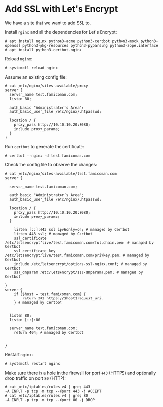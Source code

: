 # Add SSL with Let's Encrypt

We have a site that we want to add SSL to.


Install `nginx` and all the dependencies for Let's Encrypt:

```
# apt install nginx python3-acme python3-certbot python3-mock python3-openssl python3-pkg-resources python3-pyparsing python3-zope.interface
# apt install python3-certbot-nginx
```

Reload `nginx`:

```
# systemctl reload nginx
```

Assume an existing config file:

```
# cat /etc/nginx/sites-available/proxy
server {
  server_name test.famicoman.com;
  listen 80;
  
  auth_basic "Administrator’s Area";
  auth_basic_user_file /etc/nginx/.htpasswd;

  location / {
    proxy_pass http://10.10.10.20:8080;
    include proxy_params;
  }
}
```

Run `certbot` to generate the certificate:

```
# certbot --nginx -d test.famicoman.com
```

Check the config file to observe the changes:

```
# cat /etc/nginx/sites-available/test.famicoman.com
server {

  server_name test.famicoman.com;

  auth_basic "Administrator’s Area";
  auth_basic_user_file /etc/nginx/.htpasswd;

  location / {
    proxy_pass http://10.10.10.20:8080;
    include proxy_params;
  }

    listen [::]:443 ssl ipv6only=on; # managed by Certbot
    listen 443 ssl; # managed by Certbot
    ssl_certificate /etc/letsencrypt/live/test.famicoman.com/fullchain.pem; # managed by Certbot
    ssl_certificate_key /etc/letsencrypt/live/test.famicoman.com/privkey.pem; # managed by Certbot
    include /etc/letsencrypt/options-ssl-nginx.conf; # managed by Certbot
    ssl_dhparam /etc/letsencrypt/ssl-dhparams.pem; # managed by Certbot

}
server {
    if ($host = test.famicoman.com) {
        return 301 https://$host$request_uri;
    } # managed by Certbot


  listen 80;
  listen [::]:80;

  server_name test.famicoman.com;
    return 404; # managed by Certbot


}
```

Restart `nginx`:

```
# systemctl restart nginx
```

Make sure there is a hole in the firewall for port `443` (HTTPS) and optionally drop traffic on port `80` (HTTP):

```
# cat /etc/iptables/rules.v4 | grep 443
-A INPUT -p tcp -m tcp --dport 443 -j ACCEPT
# cat /etc/iptables/rules.v4 | grep 80
-A INPUT -p tcp -m tcp --dport 80 -j DROP
```